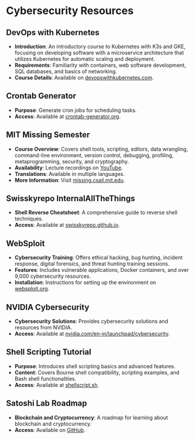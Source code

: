 # Cybersecurity Resources

## DevOps with Kubernetes
- **Introduction**: An introductory course to Kubernetes with K3s and GKE, focusing on developing software with a microservice architecture that utilizes Kubernetes for automatic scaling and deployment.
- **Requirements**: Familiarity with containers, web software development, SQL databases, and basics of networking.
- **Course Details**: Available on [devopswithkubernetes.com](https://devopswithkubernetes.com/).

## Crontab Generator
- **Purpose**: Generate cron jobs for scheduling tasks.
- **Access**: Available at [crontab-generator.org](https://crontab-generator.org/).

## MIT Missing Semester
- **Course Overview**: Covers shell tools, scripting, editors, data wrangling, command-line environment, version control, debugging, profiling, metaprogramming, security, and cryptography.
- **Availability**: Lecture recordings on [YouTube](https://www.youtube.com/).
- **Translations**: Available in multiple languages.
- **More Information**: Visit [missing.csail.mit.edu](https://missing.csail.mit.edu/).

## Swisskyrepo InternalAllTheThings
- **Shell Reverse Cheatsheet**: A comprehensive guide to reverse shell techniques.
- **Access**: Available at [swisskyrepo.github.io](https://swisskyrepo.github.io/InternalAllTheThings/cheatsheets/shell-reverse-cheatsheet/).

## WebSploit
- **Cybersecurity Training**: Offers ethical hacking, bug hunting, incident response, digital forensics, and threat hunting training sessions.
- **Features**: Includes vulnerable applications, Docker containers, and over 9,000 cybersecurity resources.
- **Installation**: Instructions for setting up the environment on [websploit.org](https://websploit.org/).

## NVIDIA Cybersecurity
- **Cybersecurity Solutions**: Provides cybersecurity solutions and resources from NVIDIA.
- **Access**: Available at [nvidia.com/en-in/launchpad/cybersecurity](https://www.nvidia.com/en-in/launchpad/cybersecurity/).

## Shell Scripting Tutorial
- **Purpose**: Introduces shell scripting basics and advanced features.
- **Content**: Covers Bourne shell compatibility, scripting examples, and Bash shell functionalities.
- **Access**: Available at [shellscript.sh](https://www.shellscript.sh/).

## Satoshi Lab Roadmap
- **Blockchain and Cryptocurrency**: A roadmap for learning about blockchain and cryptocurrency.
- **Access**: Available on [GitHub](https://github.com/NextTechLabAP/Satoshi-Lab-Roadmap).
